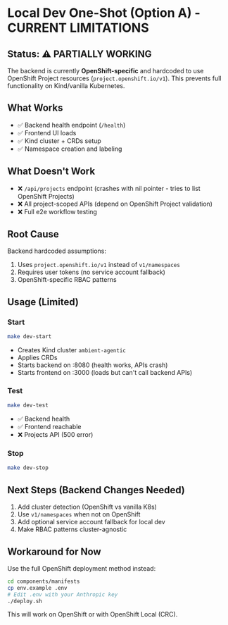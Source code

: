 # Local Dev One-Shot (Option A) - CURRENT LIMITATIONS

## Status: ⚠️ PARTIALLY WORKING

The backend is currently **OpenShift-specific** and hardcoded to use OpenShift Project resources (`project.openshift.io/v1`). This prevents full functionality on Kind/vanilla Kubernetes.

## What Works
- ✅ Backend health endpoint (`/health`)
- ✅ Frontend UI loads
- ✅ Kind cluster + CRDs setup
- ✅ Namespace creation and labeling

## What Doesn't Work
- ❌ `/api/projects` endpoint (crashes with nil pointer - tries to list OpenShift Projects)
- ❌ All project-scoped APIs (depend on OpenShift Project validation)
- ❌ Full e2e workflow testing

## Root Cause
Backend hardcoded assumptions:
1. Uses `project.openshift.io/v1` instead of `v1/namespaces`
2. Requires user tokens (no service account fallback)
3. OpenShift-specific RBAC patterns

## Usage (Limited)

### Start
```bash
make dev-start
```
- Creates Kind cluster `ambient-agentic`
- Applies CRDs
- Starts backend on :8080 (health works, APIs crash)
- Starts frontend on :3000 (loads but can't call backend APIs)

### Test
```bash
make dev-test
```
- ✅ Backend health
- ✅ Frontend reachable  
- ❌ Projects API (500 error)

### Stop
```bash
make dev-stop
```

## Next Steps (Backend Changes Needed)
1. Add cluster detection (OpenShift vs vanilla K8s)
2. Use `v1/namespaces` when not on OpenShift
3. Add optional service account fallback for local dev
4. Make RBAC patterns cluster-agnostic

## Workaround for Now
Use the full OpenShift deployment method instead:
```bash
cd components/manifests
cp env.example .env
# Edit .env with your Anthropic key
./deploy.sh
```

This will work on OpenShift or with OpenShift Local (CRC).